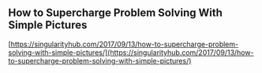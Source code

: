 ## How to Supercharge Problem Solving With Simple Pictures
  
  [https://singularityhub.com/2017/09/13/how-to-supercharge-problem-solving-with-simple-pictures/](https://singularityhub.com/2017/09/13/how-to-supercharge-problem-solving-with-simple-pictures/)